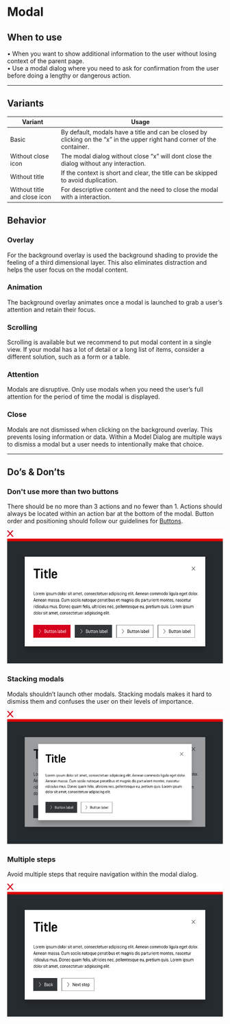# Modal

## When to use

  • When you want to show additional information to the user without losing context of the parent page.  
  • Use a modal dialog where you need to ask for confirmation from the user before doing a lengthy or dangerous action.

---

## Variants

| Variant | Usage |
|----|----|
| Basic | By default, modals have a title and can be closed by clicking on the “x” in the upper right hand corner of the container. |
| Without close icon | The modal dialog without close “x” will dont close the dialog without any interaction. |
| Without title | If the context is short and clear, the title can be skipped to avoid duplication. |
| Without title and close icon | For descriptive content and the need to close the modal with a interaction. |


## Behavior

### Overlay
For the background overlay is used the background shading to provide the feeling of a third dimensional layer. 
This also eliminates distraction and helps the user focus on the modal content.

### Animation
The background overlay animates once a modal is launched to grab a user’s attention and retain their focus.

### Scrolling
Scrolling is available but we recommend to put modal content in a single view. If your modal has a lot of detail or a 
long list of items, consider a different solution, such as a form or a table.

### Attention
Modals are disruptive. Only use modals when you need the user’s full attention for the period of time the modal is displayed.

### Close
Modals are not dismissed when clicking on the background overlay. This prevents losing information or data. 
Within a Model Dialog are multiple ways to dismiss a modal but a user needs to intentionally make that choice.

---

## Do’s & Don’ts

### Don't use more than two buttons
There should be no more than 3 actions and no fewer than 1. Actions should always be located within an action bar at the bottom of the modal. 
Button order and positioning should follow our guidelines for [Buttons](#/patterns/buttons).

![Usage Buttons](./assets/modal-dialog-more-than-three-buttons.png)

### Stacking modals
Modals shouldn’t launch other modals. Stacking modals makes it hard to dismiss them and confuses the user on their levels of importance.

![Stacking modals](./assets/modal-stacking-modals.png)

### Multiple steps
Avoid multiple steps that require navigation within the modal dialog.

![Multiple steps](./assets/modal-multiple-steps.png)